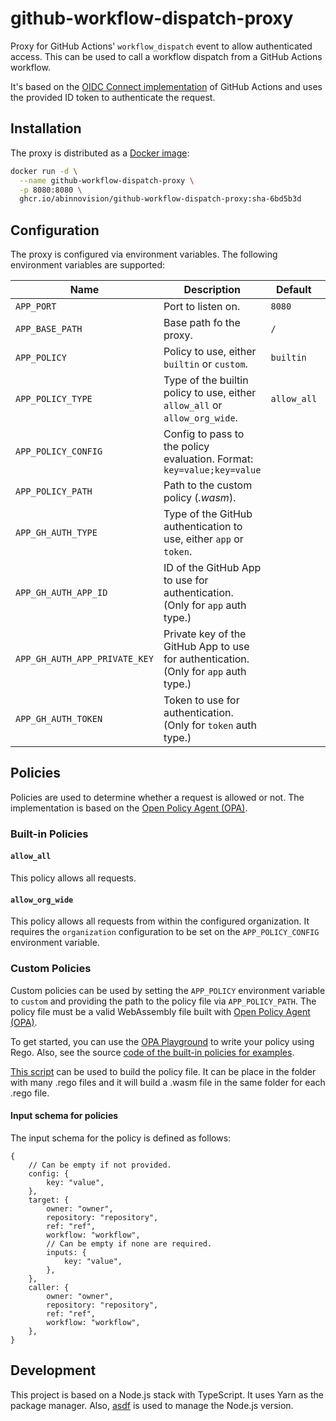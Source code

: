 # github-workflow-dispatch-proxy

Proxy for GitHub Actions' `workflow_dispatch` event to allow authenticated
access.
This can be used to call a workflow dispatch from a GitHub Actions workflow.

It's based on
the [OIDC Connect implementation](https://docs.github.com/en/actions/security-for-github-actions/security-hardening-your-deployments/about-security-hardening-with-openid-connect)
of GitHub Actions and uses the provided ID token to authenticate the request.

## Installation

The proxy is distributed as
a [Docker image](https://github.com/abinnovision/github-workflow-dispatch-proxy/pkgs/container/github-workflow-dispatch-proxy):

[//]: # "x-release-please-start-version"

```bash
docker run -d \
  --name github-workflow-dispatch-proxy \
  -p 8080:8080 \
  ghcr.io/abinnovision/github-workflow-dispatch-proxy:sha-6bd5b3d
```

[//]: # "x-release-please-end"

## Configuration

The proxy is configured via environment variables.
The following environment variables are supported:

| Name                          | Description                                                                          | Default     | Note                                       |
| ----------------------------- | ------------------------------------------------------------------------------------ | ----------- | ------------------------------------------ |
| `APP_PORT`                    | Port to listen on.                                                                   | `8080`      |                                            |
| `APP_BASE_PATH`               | Base path fo the proxy.                                                              | `/`         |                                            |
| `APP_POLICY`                  | Policy to use, either `builtin` or `custom`.                                         | `builtin`   |                                            |
| `APP_POLICY_TYPE`             | Type of the builtin policy to use, either `allow_all` or `allow_org_wide`.           | `allow_all` |                                            |
| `APP_POLICY_CONFIG`           | Config to pass to the policy evaluation. Format: `key=value;key=value`               |             |                                            |
| `APP_POLICY_PATH`             | Path to the custom policy (_.wasm_).                                                 |             |                                            |
| `APP_GH_AUTH_TYPE`            | Type of the GitHub authentication to use, either `app` or `token`.                   |             | **Required**                               |
| `APP_GH_AUTH_APP_ID`          | ID of the GitHub App to use for authentication. (Only for `app` auth type.)          |             | Required if `APP_GH_AUTH_TYPE` is `app`.   |
| `APP_GH_AUTH_APP_PRIVATE_KEY` | Private key of the GitHub App to use for authentication. (Only for `app` auth type.) |             | Required if `APP_GH_AUTH_TYPE` is `app`.   |
| `APP_GH_AUTH_TOKEN`           | Token to use for authentication. (Only for `token` auth type.)                       |             | Required if `APP_GH_AUTH_TYPE` is `token`. |

## Policies

Policies are used to determine whether a request is allowed or not.
The implementation is based on
the [Open Policy Agent (OPA)](https://www.openpolicyagent.org/).

### Built-in Policies

#### `allow_all`

This policy allows all requests.

#### `allow_org_wide`

This policy allows all requests from within the configured organization.
It requires the `organization` configuration to be set on the
`APP_POLICY_CONFIG` environment variable.

### Custom Policies

Custom policies can be used by setting the `APP_POLICY` environment variable
to `custom` and providing the path to the policy file via `APP_POLICY_PATH`. The
policy file must be a valid WebAssembly file built with
[Open Policy Agent (OPA)](https://www.openpolicyagent.org/).

To get started,
you can use the [OPA Playground](https://play.openpolicyagent.org/) to write
your policy using Rego.
Also, see the
source [code of the built-in policies for examples](./policies).

[This script](./policies/build.sh) can be used to build the policy file. It can
be place in the folder with many .rego files and it will build a .wasm file in
the same folder for each .rego file.

#### Input schema for policies

The input schema for the policy is defined as follows:

```json5
{
	// Can be empty if not provided.
	config: {
		key: "value",
	},
	target: {
		owner: "owner",
		repository: "repository",
		ref: "ref",
		workflow: "workflow",
		// Can be empty if none are required.
		inputs: {
			key: "value",
		},
	},
	caller: {
		owner: "owner",
		repository: "repository",
		ref: "ref",
		workflow: "workflow",
	},
}
```

## Development

This project is based on a Node.js stack with TypeScript. It uses Yarn as the
package manager. Also, [asdf](https://asdf-vm.com/) is used to manage the
Node.js version.
